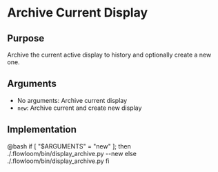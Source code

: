 # Archive Current Display

## Purpose
Archive the current active display to history and optionally create a new one.

## Arguments
- No arguments: Archive current display
- `new`: Archive current and create new display

## Implementation

@bash
if [ "$ARGUMENTS" = "new" ]; then
    ./.flowloom/bin/display_archive.py --new
else
    ./.flowloom/bin/display_archive.py
fi